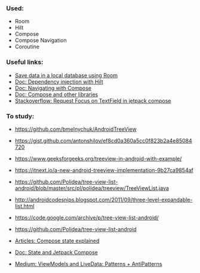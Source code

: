 ### Used:
- Room
- Hilt
- Compose
- Compose Navigation
- Coroutine

### Useful links:
- [Save data in a local database using Room](https://developer.android.com/training/data-storage/room)
- [Doc: Dependency injection with Hilt](https://developer.android.com/training/dependency-injection/hilt-android)
- [Doc: Navigating with Compose](https://developer.android.com/jetpack/compose/navigation)
- [Doc: Compose and other libraries](https://developer.android.com/jetpack/compose/libraries)
- [Stackoverflow: Request Focus on TextField in jetpack compose](https://stackoverflow.com/a/66391682/11407290)


### To study:
* https://github.com/bmelnychuk/AndroidTreeView
- https://gist.github.com/antonshilov/ef8cd0a360a5cc0f823b2a4e85084720
- https://www.geeksforgeeks.org/treeview-in-android-with-example/
- https://itnext.io/a-new-android-treeview-implementation-9b27ca9854af
- https://github.com/Polidea/tree-view-list-android/blob/master/src/pl/polidea/treeview/TreeViewList.java
- http://androidcodesnips.blogspot.com/2011/09/three-level-expandable-list.html
- https://code.google.com/archive/p/tree-view-list-android/
- https://github.com/Polidea/tree-view-list-android

- [Articles: Compose state explained](https://dev.to/zachklipp/a-historical-introduction-to-the-compose-reactive-state-model-19j8)
- [Doc: State and Jetpack Compose](https://developer.android.com/jetpack/compose/state)
- [Medium: ViewModels and LiveData: Patterns + AntiPatterns](https://medium.com/androiddevelopers/viewmodels-and-livedata-patterns-antipatterns-21efaef74a54)
